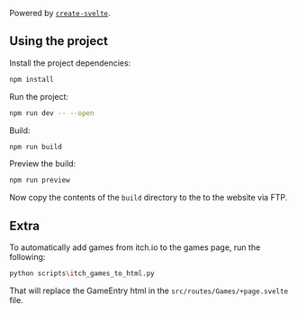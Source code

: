 Powered by [`create-svelte`](https://github.com/sveltejs/kit/tree/master/packages/create-svelte).

## Using the project

Install the project dependencies:

```bash
npm install
```

Run the project:

```bash
npm run dev -- --open
```

Build:

```bash
npm run build
```

Preview the build:

```bash
npm run preview
```

Now copy the contents of the `build` directory to the to the website via FTP.

## Extra

To automatically add games from itch.io to the games page, run the following:

```bash
python scripts\itch_games_to_html.py
```

That will replace the GameEntry html in the `src/routes/Games/+page.svelte` file.
